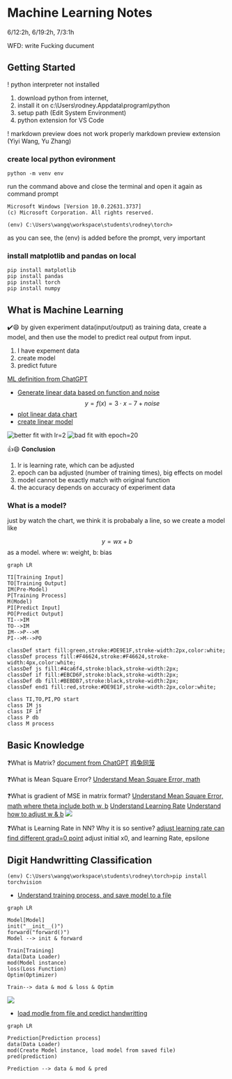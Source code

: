 <h1>Machine Learning Notes</h1>

6/12:2h, 6/19:2h, 7/3:1h

WFD: write Fucking ducument

## Getting Started
! python interpreter not installed
1. download python from internet, 
2. install it on c:\Users\rodney\.Appdata\program\python
3. setup path (Edit System Environment)
4. python extension for VS Code

! markdown preview does not work properly
markdown preview extension (Yiyi Wang, Yu Zhang)

### create local python evironment

```dos
python -m venv env
```
run the command above and close the terminal and open it again as command prompt

```output
Microsoft Windows [Version 10.0.22631.3737]
(c) Microsoft Corporation. All rights reserved.

(env) C:\Users\wangq\workspace\students\rodney\torch>
```
as you can see, the (env) is added before the prompt, very important

### install matplotlib and pandas on local

```
pip install matplotlib
pip install pandas
pip install torch
pip install numpy
```

## What is Machine Learning

✔️😄 by given experiment data(input/output) as training data, create a model, and then use the model to predict real output from input.

1. I have expement data
2. create model
3. predict future

[ML definition from ChatGPT](ml.md)

* [Generate linear data based on function and noise](../src/genLinear.py)
  $$y=f(x)=3 \cdot x - 7 + noise$$
* [plot linear data chart](../src/plotLinear.py)
* [create linear model](../src/linearModel.py)
  
![better fit with lr=2](images/linearModel.png)
![bad fit with epoch=20](images/linearModelEpoch=20.png)

👍😄 **Conclusion**
1. lr is learning rate, which can be adjusted
2. epoch can ba adjusted (number of training times), big effects on model
3. model cannot be exactly match with original function
4. the accuracy depends on accuracy of experiment data


### What is a model?

just by watch the chart, we think it is probabaly a line, so we create a model like

$$ y = wx+b$$ as a model. where w: weight, b: bias

```mermaid
graph LR

TI[Training Input]
TO[Training Output]
IM(Pre-Model)
P[Training Process]
M(Model)
PI[Predict Input]
PO[Predict Output]
TI-->IM
TO-->IM
IM-->P-->M
PI-->M-->PO

classDef start fill:green,stroke:#DE9E1F,stroke-width:2px,color:white;
classDef process fill:#F46624,stroke:#F46624,stroke-width:4px,color:white;
classDef js fill:#4ca6f4,stroke:black,stroke-width:2px;
classDef if fill:#EBCD6F,stroke:black,stroke-width:2px;
classDef db fill:#BEBDB7,stroke:black,stroke-width:2px;
classDef end1 fill:red,stroke:#DE9E1F,stroke-width:2px,color:white;

class TI,TO,PI,PO start
class IM js
class IF if
class P db
class M process
```

## Basic Knowledge
❓What is Matrix?
[document from ChatGPT](matrix.md)
[鸡兔同笼](../src/chickensRabbits.py)


❓What is Mean Square Error?
[Understand Mean Square Error, math](mse1.md)

❓What is gradient of MSE in matrix format?
[Understand Mean Square Error, math where theta include both w, b](mse1.md)
[Understand Learning Rate](../src/mse1.py)
[Understand how to adjust w & b](../src/mse2.py)
![](images/adjustWB.png)

❓What is Learning Rate in NN? Why it is so sentive?
[adjust learning rate can find different grad=0 point](../src/learningRate.py)
adjust initial x0, and learning Rate, epsilone

## Digit Handwritting Classification

```install module torchvision for digits01.py
(env) C:\Users\wangq\workspace\students\rodney\torch>pip install torchvision
```
* [Understand training process, and save model to a file](../src/digits01.py)

```mermaid
graph LR

Model[Model]
init("__init__()")
forward("forward()")
Model --> init & forward

Train[Training]
data(Data Loader)
mod(Model instance)
loss(Loss Function)
Optim(Optimizer)

Train--> data & mod & loss & Optim
```

![](images/neuralNetwork4handwritingDigits.png)

* [load modle from file and predict handwritting](../src/digits02.py)

```mermaid
graph LR

Prediction[Prediction process]
data(Data Loader)
mod(Create Model instance, load model from saved file)
pred(prediction)

Prediction --> data & mod & pred
```
